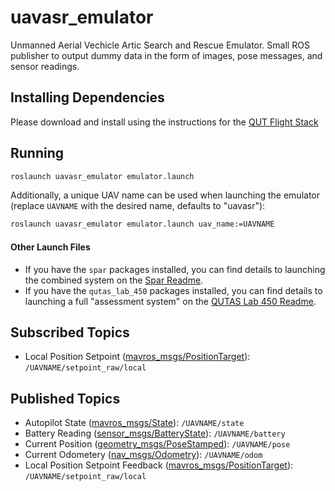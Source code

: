 # uavasr_emulator
Unmanned Aerial Vechicle Artic Search and Rescue Emulator. Small ROS publisher to output dummy data in the form of images, pose messages, and sensor readings.

## Installing Dependencies
Please download and install using the instructions for the [QUT Flight Stack](https://github.com/qutas/info/wiki/UAV-Setup-Guides-(2021)#the-qutas-flight-stack)

## Running

```sh
roslaunch uavasr_emulator emulator.launch
```

Additionally, a unique UAV name can be used when launching the emulator (replace `UAVNAME` with the desired name, defaults to "uavasr"):
```sh
roslaunch uavasr_emulator emulator.launch uav_name:=UAVNAME
```

#### Other Launch Files
- If you have the `spar` packages installed, you can find details to launching the combined system on the [Spar Readme](https://github.com/qutas/spar/).
- If you have the `qutas_lab_450` packages installed, you can find details to launching a full "assessment system" on the [QUTAS Lab 450 Readme](https://github.com/qutas/qutas_lab_450/).

## Subscribed Topics
- Local Position Setpoint ([mavros\_msgs/PositionTarget](http://docs.ros.org/en/api/mavros_msgs/html/msg/PositionTarget.html)): `/UAVNAME/setpoint_raw/local`

## Published Topics
- Autopilot State ([mavros\_msgs/State](http://docs.ros.org/api/mavros_msgs/html/msg/State.html)): `/UAVNAME/state`
- Battery Reading ([sensor\_msgs/BatteryState](http://docs.ros.org/en/api/sensor_msgs/html/msg/BatteryState.html)): `/UAVNAME/battery`
- Current Position ([geometry\_msgs/PoseStamped](http://docs.ros.org/api/geometry_msgs/html/msg/PoseStamped.html)): `/UAVNAME/pose`
- Current Odometery ([nav\_msgs/Odometry](http://docs.ros.org/en/api/nav_msgs/html/msg/Odometry.html)): `/UAVNAME/odom`
- Local Position Setpoint Feedback ([mavros\_msgs/PositionTarget](http://docs.ros.org/en/api/mavros_msgs/html/msg/PositionTarget.html)): `/UAVNAME/setpoint_raw/local`
